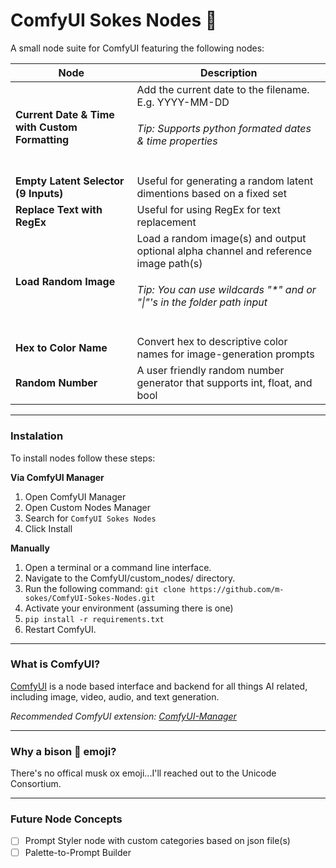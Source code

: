 ComfyUI Sokes Nodes 🦬
=======
A small node suite for ComfyUI featuring the following nodes:

| Node | Description |
| --- | --- |
| **Current Date & Time with Custom Formatting** | Add the current date to the filename. E.g. YYYY-MM-DD<br /><h6>Tip: Supports python formated dates & time properties</h6> |
| **Empty Latent Selector (9 Inputs)** | Useful for generating a random latent dimentions based on a fixed set |
| **Replace Text with RegEx** | Useful for using RegEx for text replacement |
| **Load Random Image** | Load a random image(s) and output optional alpha channel and reference image path(s)<br /><h6>Tip: You can use wildcards "*" and or "\|"'s in the folder path input</h6> |
| **Hex to Color Name** | Convert hex to descriptive color names for image-generation prompts |
| **Random Number** | A user friendly random number generator that supports int, float, and bool |

---

### Instalation

To install nodes follow these steps:

**Via ComfyUI Manager**
1. Open ComfyUI Manager
2. Open Custom Nodes Manager
3. Search for ```ComfyUI Sokes Nodes```
4. Click Install


**Manually**
1. Open a terminal or a command line interface.
2. Navigate to the ComfyUI/custom_nodes/ directory.
3. Run the following command: ```git clone https://github.com/m-sokes/ComfyUI-Sokes-Nodes.git```
4. Activate your environment (assuming there is one)
5. ```pip install -r requirements.txt```
6. Restart ComfyUI.

---

### What is ComfyUI?

[ComfyUI](https://github.com/comfyanonymous/ComfyUI) is a node based interface and backend for all things AI related, including image, video, audio, and text generation.

*Recommended ComfyUI extension: [ComfyUI-Manager](https://github.com/ltdrdata/ComfyUI-Manager)*

---

### Why a bison 🦬 emoji?

There's no offical musk ox emoji...I'll reached out to the Unicode Consortium.

---

### Future Node Concepts
- [ ] Prompt Styler node with custom categories based on json file(s)
- [ ] Palette-to-Prompt Builder
